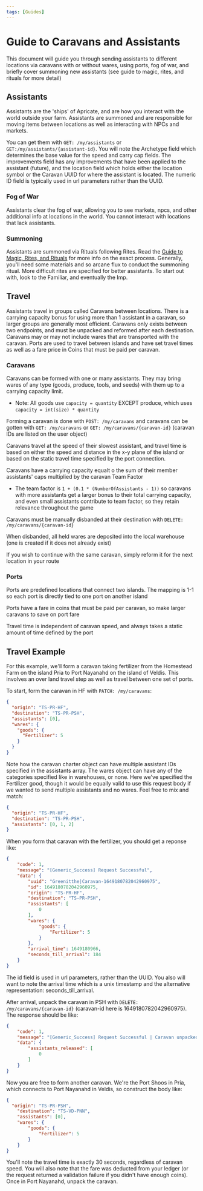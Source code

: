 ```yaml
---
tags: [Guides]
---
```


# Guide to Caravans and Assistants

This document will guide you through sending assistants to different locations via caravans with or without wares, using ports, fog of war, and briefly cover summoning new assistants (see guide to magic, rites, and rituals for more detail)

## Assistants

Assistants are the 'ships' of Apricate, and are how you interact with the world outside your farm. Assistants are summoned and are responsible for moving items between locations as well as interacting with NPCs and markets.

You can get them with `GET: /my/assistants` or `GET:/my/assistants/{assistant-id}`. You will note the Archetype field which determines the base value for the speed and carry cap fields. The improvements field has any improvements that have been applied to the assistant (future), and the location field which holds either the location symbol or the Caravan UUID for where the assistant is located. The numeric ID field is typically used in url parameters rather than the UUID.

### Fog of War

Assistants clear the fog of war, allowing you to see markets, npcs, and other additional info at locations in the world. You cannot interact with locations that lack assistants.

### Summoning

Assistants are summoned via Rituals following Rites. Read the [Guide to Magic, Rites, and Rituals](https://apricate.stoplight.io/docs/apricate/ZG9jOjQ4MTg2MjQz-guide-to-magic-rites-and-rituals) for more info on the exact process. Generally, you'll need some materials and so arcane flux to conduct the summoning ritual. More difficult rites are specified for better assistants. To start out with, look to the Familiar, and eventually the Imp.

## Travel

Assistants travel in groups called Caravans between locations. There is a carrying capacity bonus for using more than 1 assistant in a caravan, so larger groups are generally most efficient. Caravans only exists between two endpoints, and must be unpacked and reformed after each destination. Caravans may or may not include wares that are transported with the caravan. Ports are used to travel between islands and have set travel times as well as a fare price in Coins that must be paid per caravan.

### Caravans

Caravans can be formed with one or many assistants. They may bring wares of any type (goods, produce, tools, and seeds) with them up to a carrying capacity limit.

- Note: All goods use `capacity = quantity` EXCEPT produce, which uses `capacity = int(size) * quantity`

Forming a caravan is done with `POST: /my/caravans` and caravans can be gotten with `GET: /my/caravans` or `GET: /my/caravans/{caravan-id}` (caravan IDs are listed on the user object)

Caravans travel at the speed of their slowest assistant, and travel time is based on either the speed and distance in the x-y plane of the island or based on the static travel time specified by the port connection.

Caravans have a carrying capacity equalt o the sum of their member assistants' caps multiplied by the caravan Team Factor

- The team factor is `1 + (0.1 * (NumberOfAssistants - 1))` so caravans with more assistants get a larger bonus to their total carrying capacity, and even small assistants contribute to team factor, so they retain relevance throughout the game

Caravans must be manually disbanded at their destination with `DELETE: /my/caravans/{caravan-id}`

When disbanded, all held wares are deposited into the local warehouse (one is created if it does not already exist)

If you wish to continue with the same caravan, simply reform it for the next location in your route

### Ports

Ports are predefined locations that connect two islands. The mapping is 1-1 so each port is directly tied to one port on another island

Ports have a fare in coins that must be paid per caravan, so make larger caravans to save on port fare

Travel time is independent of caravan speed, and always takes a static amount of time defined by the port

## Travel Example

For this example, we'll form a caravan taking fertilizer from the Homestead Farm on the island Pria to Port Nayanahd on the island of Veldis. This involves an over land travel step as well as travel between one set of ports.

To start, form the caravan in HF with `PATCH: /my/caravans`:

```json
{
  "origin": "TS-PR-HF",
  "destination": "TS-PR-PSH",
  "assistants": [0],
  "wares": {
    "goods": {
      "Fertilizer": 5
    }
  }
}
```

Note how the caravan charter object can have multiple assistant IDs specified in the assistants array. The wares object can have any of the categories specified like in warehouses, or none. Here we've specified the Fertilizer good, though it would be equally valid to use this request body if we wanted to send multiple assistants and no wares. Feel free to mix and match:

```json
{
  "origin": "TS-PR-HF",
  "destination": "TS-PR-PSH",
  "assistants": [0, 1, 2]
}
```

When you form that caravan with the fertilizer, you should get a reponse like:

```json
{
    "code": 1,
    "message": "[Generic_Success] Request Successful",
    "data": {
        "uuid": "Greenitthe|Caravan-1649180782042960975",
        "id": 1649180782042960975,
        "origin": "TS-PR-HF",
        "destination": "TS-PR-PSH",
        "assistants": [
            0
        ],
        "wares": {
            "goods": {
                "Fertilizer": 5
            }
        },
        "arrival_time": 1649180966,
        "seconds_till_arrival": 184
    }
}
```

The id field is used in url parameters, rather than the UUID. You also will want to note the arrival time which is a unix timestamp and the alternative representation: seconds_till_arrival.

After arrival, unpack the caravan in PSH with `DELETE: /my/caravans/{caravan-id}` (caravan-id here is 1649180782042960975). The response should be like:

```json
{
    "code": 1,
    "message": "[Generic_Success] Request Successful | Caravan unpacked at TS-PR-PSH",
    "data": {
        "assistants_released": [
            0
        ]
    }
}
```

Now you are free to form another caravan. We're the Port Shoos in Pria, which connects to Port Nayanahd in Veldis, so construct the body like:

```json
{
  "origin": "TS-PR-PSH",
    "destination": "TS-VD-PNN",
    "assistants": [0],
    "wares": {
        "goods": {
            "Fertilizer": 5
        }
    }
}
```

You'll note the travel time is exactly 30 seconds, regardless of caravan speed. You will also note that the fare was deducted from your ledger (or the request returned a validation failure if you didn't have enough coins). Once in Port Nayanahd, unpack the caravan.